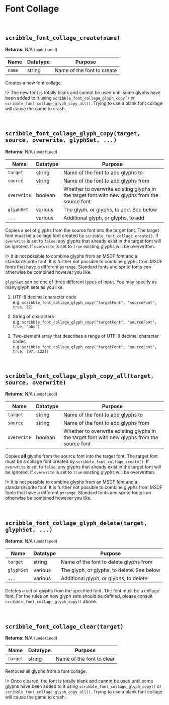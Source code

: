 # Font Collage

&nbsp;

## `scribble_font_collage_create(name)`

**Returns:** N/A (`undefined`)

|Name  |Datatype|Purpose                   |
|------|--------|--------------------------|
|`name`|string  |Name of the font to create|

Creates a new font collage.

!> The new font is totally blank and cannot be used until some glyphs have been added to it using `scribble_font_collage_glyph_copy()` or `scribble_font_collage_glyph_copy_all()`. Trying to use a blank font collage will cause the game to crash.

&nbsp;

## `scribble_font_collage_glyph_copy(target, source, overwrite, glyphSet, ...)`

**Returns:** N/A (`undefined`)

|Name       |Datatype|Purpose                                                                                     |
|-----------|--------|--------------------------------------------------------------------------------------------|
|`target`   |string  |Name of the font to add glyphs to                                                           |
|`source`   |string  |Name of the font to add glyphs from                                                         |
|`overwrite`|boolean |Whether to overwrite existing glyphs in the target font with new glyphs from the source font|
|`glyphSet` |various |The glyph, or glyphs, to add. See below                                                     |
|`...`      |various |Additional glyph, or glyphs, to add                                                         |

Copies a set of glyphs from the source font into the target font. The target font must be a collage font created by `scribble_font_collage_create()`. If `overwrite` is set to `false`, any glyphs that already exist in the target font will be ignored. If `overwrite` is set to `true` existing glyphs will be overwritten.

!> It is not possible to combine glyphs from an MSDF font and a standard/sprite font. It is further not possible to combine glyphs from MSDF fonts that have a different `pxrange`. Standard fonts and sprite fonts can otherwise be combined however you like.

`glyphSet` can be one of three different types of input. You may specify as many glyph sets as you like

1. UTF-8 decimal character code<br>e.g. `scribble_font_collage_glyph_copy("targetFont", "sourceFont", true, 32)`

2. String of characters<br>e.g. `scribble_font_collage_glyph_copy("targetFont", "sourceFont", true, "abc")`

3. Two-element array that describes a range of UTF-8 decimal character codes<br>e.g. `scribble_font_collage_glyph_copy("targetFont", "sourceFont", true, [97, 122])`

&nbsp;

## `scribble_font_collage_glyph_copy_all(target, source, overwrite)`

**Returns:** N/A (`undefined`)

|Name       |Datatype|Purpose                                                                                     |
|-----------|--------|--------------------------------------------------------------------------------------------|
|`target`   |string  |Name of the font to add glyphs to                                                           |
|`source`   |string  |Name of the font to add glyphs from                                                         |
|`overwrite`|boolean |Whether to overwrite existing glyphs in the target font with new glyphs from the source font|

Copies **all** glyphs from the source font into the target font. The target font must be a collage font created by `scribble_font_collage_create()`. If `overwrite` is set to `false`, any glyphs that already exist in the target font will be ignored. If `overwrite` is set to `true` existing glyphs will be overwritten.

!> It is not possible to combine glyphs from an MSDF font and a standard/sprite font. It is further not possible to combine glyphs from MSDF fonts that have a different `pxrange`. Standard fonts and sprite fonts can otherwise be combined however you like.

&nbsp;

## `scribble_font_collage_glyph_delete(target, glyphSet, ...)`

**Returns:** N/A (`undefined`)

|Name       |Datatype|Purpose                                   |
|-----------|--------|------------------------------------------|
|`target`   |string  |Name of the font to delete glyphs from    |
|`glyphSet` |various |The glyph, or glyphs, to delete. See below|
|`...`      |various |Additional glyph, or glyphs, to delete    |

Deletes a set of glyphs from the specified font. The font must be a collage font. For the rules on how glyph sets should be defined, please consult `scribble_font_collage_glyph_copy()` above.

&nbsp;

## `scribble_font_collage_clear(target)`

**Returns:** N/A (`undefined`)

|Name    |Datatype|Purpose                  |
|--------|--------|-------------------------|
|`target`|string  |Name of the font to clear|

Removes all glyphs from a font collage.

!> Once cleared, the font is totally blank and cannot be used until some glyphs have been added to it using `scribble_font_collage_glyph_copy()` or `scribble_font_collage_glyph_copy_all()`. Trying to use a blank font collage will cause the game to crash.
